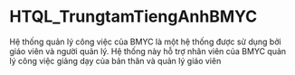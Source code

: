 # HTQL_TrungtamTiengAnhBMYC
Hệ thống quản lý công việc của BMYC là một hệ thống được sử dụng bởi giáo viên và người quản lý. Hệ thống này hỗ trợ nhân viên của BMYC quản lý công việc giảng dạy của bản thân và quản lý giáo viên 
